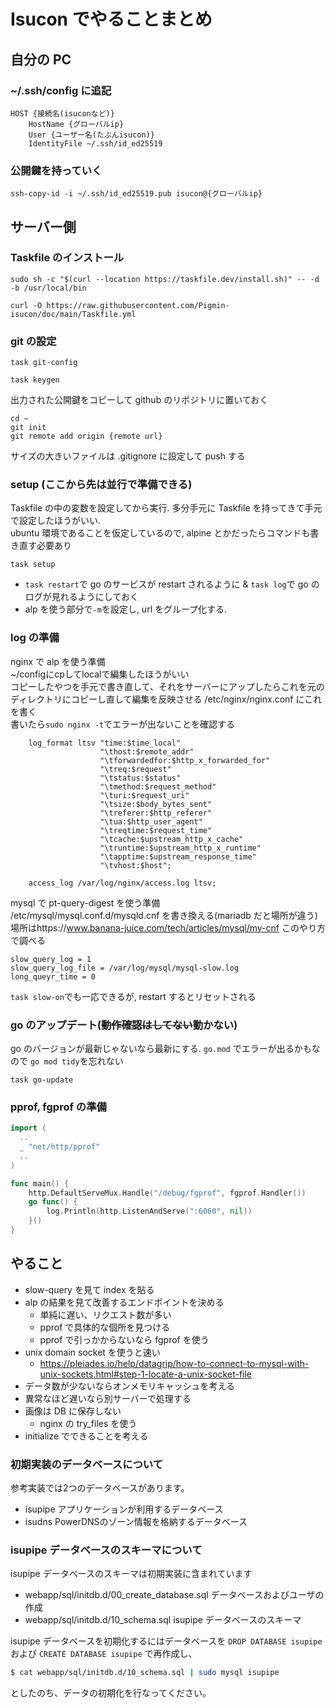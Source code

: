 # Isucon でやることまとめ

## 自分の PC

### ~/.ssh/config に追記

```
HOST {接続名(isuconなど)}
    HostName {グローバルip}
    User {ユーザー名(たぶんisucon)}
    IdentityFile ~/.ssh/id_ed25519
```

### 公開鍵を持っていく

```
ssh-copy-id -i ~/.ssh/id_ed25519.pub isucon@{グローバルip}
```

## サーバー側

### Taskfile のインストール

```
sudo sh -c "$(curl --location https://taskfile.dev/install.sh)" -- -d -b /usr/local/bin
```

```
curl -O https://raw.githubusercontent.com/Pigmin-isucon/doc/main/Taskfile.yml
```

### git の設定

```
task git-config
```

```
task keygen
```

出力された公開鍵をコピーして github のリポジトリに置いておく

```
cd ~
git init
git remote add origin {remote url}
```

サイズの大きいファイルは .gitignore に設定して push する

### setup (ここから先は並行で準備できる)

Taskfile の中の変数を設定してから実行. 多分手元に Taskfile を持ってきて手元で設定したほうがいい.  
ubuntu 環境であることを仮定しているので, alpine とかだったらコマンドも書き直す必要あり

```
task setup
```

- `task restart`で go のサービスが restart されるように & `task log`で go のログが見れるようにしておく
- alp を使う部分で`-m`を設定し, url をグループ化する.

### log の準備

nginx で alp を使う準備  
~/configにcpしてlocalで編集したほうがいい  
コピーしたやつを手元で書き直して、それをサーバーにアップしたらこれを元のディレクトリにコピーし直して編集を反映させる
/etc/nginx/nginx.conf にこれを書く  
書いたら`sudo nginx -t`でエラーが出ないことを確認する

```
    log_format ltsv "time:$time_local"
                    "\thost:$remote_addr"
                    "\tforwardedfor:$http_x_forwarded_for"
                    "\treq:$request"
                    "\tstatus:$status"
                    "\tmethod:$request_method"
                    "\turi:$request_uri"
                    "\tsize:$body_bytes_sent"
                    "\treferer:$http_referer"
                    "\tua:$http_user_agent"
                    "\treqtime:$request_time"
                    "\tcache:$upstream_http_x_cache"
                    "\truntime:$upstream_http_x_runtime"
                    "\tapptime:$upstream_response_time"
                    "\tvhost:$host";

    access_log /var/log/nginx/access.log ltsv;
```

mysql で pt-query-digest を使う準備  
/etc/mysql/mysql.conf.d/mysqld.cnf を書き換える(mariadb だと場所が違う)
場所はhttps://www.banana-juice.com/tech/articles/mysql/my-cnf このやり方で調べる

```
slow_query_log = 1
slow_query_log_file = /var/log/mysql/mysql-slow.log
long_queyr_time = 0
```

`task slow-on`でも一応できるが, restart するとリセットされる

### go のアップデート(~~動作確認はしてない~~動かない)

go のバージョンが最新じゃないなら最新にする. `go.mod` でエラーが出るかもなので `go mod tidy`を忘れない

```
task go-update
```

### pprof, fgprof の準備

```go
import (
  ..
  _ "net/http/pprof"
  ..
)

func main() {
	http.DefaultServeMux.Handle("/debug/fgprof", fgprof.Handler())
	go func() {
		log.Println(http.ListenAndServe(":6060", nil))
	}()
}
```

## やること

- slow-query を見て index を貼る
- alp の結果を見て改善するエンドポイントを決める
  - 単純に遅い、リクエスト数が多い
  - pprof で具体的な個所を見つける
  - pprof で引っかからないなら fgprof を使う
- unix domain socket を使うと速い
  - https://pleiades.io/help/datagrip/how-to-connect-to-mysql-with-unix-sockets.html#step-1-locate-a-unix-socket-file
- データ数が少ないならオンメモリキャッシュを考える
- 異常なほど遅いなら別サーバーで処理する
- 画像は DB に保存しない
  - nginx の try_files を使う
- initialize でできることを考える

### 初期実装のデータベースについて

参考実装では2つのデータベースがあります。

- isupipe アプリケーションが利用するデータベース
- isudns PowerDNSのゾーン情報を格納するデータベース

### isupipe データベースのスキーマについて

isupipe データベースのスキーマは初期実装に含まれています

- webapp/sql/initdb.d/00_create_database.sql データベースおよびユーザの作成
- webapp/sql/initdb.d/10_schema.sql isupipe データベースのスキーマ

isupipe データベースを初期化するにはデータベースを `DROP DATABASE isupipe` および `CREATE DATABASE isupipe` で再作成し、

```sh
$ cat webapp/sql/initdb.d/10_schema.sql | sudo mysql isupipe
```

としたのち、データの初期化を行なってください。
